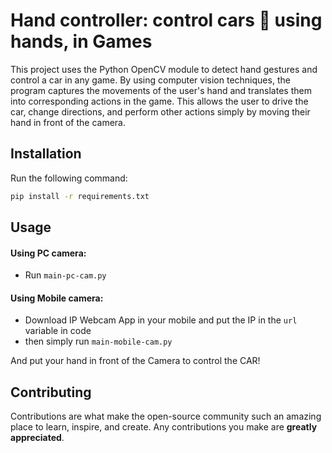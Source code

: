 # Hand controller: control cars 🚗 using hands, in Games

This project uses the Python OpenCV module to detect hand gestures and control a car in any game. By using computer vision techniques, the program captures the movements of the user's hand and translates them into corresponding actions in the game. This allows the user to drive the car, change directions, and perform other actions simply by moving their hand in front of the camera.


## Installation

Run the following command:
```sh
pip install -r requirements.txt
```

## Usage

#### Using PC camera:
- Run `main-pc-cam.py`

#### Using Mobile camera:
- Download IP Webcam App in your mobile and put the IP in the `url` variable in code
- then simply run `main-mobile-cam.py`

And put your hand in front of the Camera to control the CAR! 

## Contributing

Contributions are what make the open-source community such an amazing place to learn, inspire, and create. Any contributions you make are **greatly appreciated**.

